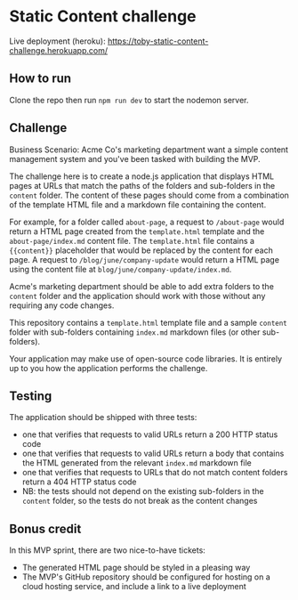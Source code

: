 # Static Content challenge

Live deployment (heroku): https://toby-static-content-challenge.herokuapp.com/

## How to run

Clone the repo then run `npm run dev` to start the nodemon server.

## Challenge

Business Scenario: Acme Co's marketing department want a simple content management system and you've been tasked with building the MVP.

The challenge here is to create a node.js application that displays HTML pages at URLs that match the paths of the folders and sub-folders in the `content` folder. The content of these pages should come from a combination of the template HTML file and a markdown file containing the content.

For example, for a folder called `about-page`, a request to `/about-page` would return a HTML page created from the `template.html` template and the `about-page/index.md` content file. The `template.html` file contains a `{{content}}` placeholder that would be replaced by the content for each page. A request to `/blog/june/company-update` would return a HTML page using the content file at `blog/june/company-update/index.md`.

Acme's marketing department should be able to add extra folders to the `content` folder and the application should work with those without any requiring any code changes.

This repository contains a `template.html` template file and a sample `content` folder with sub-folders containing `index.md` markdown files (or other sub-folders).

Your application may make use of open-source code libraries. It is entirely up to you how the application performs the challenge.

## Testing

The application should be shipped with three tests:

* one that verifies that requests to valid URLs return a 200 HTTP status code
* one that verifies that requests to valid URLs return a body that contains the HTML generated from the relevant `index.md` markdown file
* one that verifies that requests to URLs that do not match content folders return a 404 HTTP status code
* NB: the tests should not depend on the existing sub-folders in the `content` folder, so the tests do not break as the content changes

## Bonus credit

In this MVP sprint, there are two nice-to-have tickets:

* The generated HTML page should be styled in a pleasing way
* The MVP's GitHub repository should be configured for hosting on a cloud hosting service, and include a link to a live deployment
